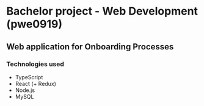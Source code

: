 # Bachelor project - Web Development (pwe0919)
## Web application for Onboarding Processes

### Technologies used
- TypeScript
- React (+ Redux)
- Node.js
- MySQL
